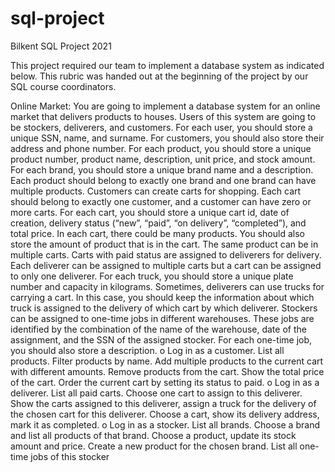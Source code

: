 # sql-project
Bilkent SQL Project 2021

This project required our team to implement a database system as indicated below. This rubric was handed out at the beginning of the project by our SQL course coordinators.

Online Market: You are going to implement a database system for an online market that 
delivers products to houses. Users of this system are going to be stockers, deliverers, and 
customers. For each user, you should store a unique SSN, name, and surname. For customers, 
you should also store their address and phone number. For each product, you should store a 
unique product number, product name, description, unit price, and stock amount. For each 
brand, you should store a unique brand name and a description. Each product should belong to 
exactly one brand and one brand can have multiple products. Customers can create carts for 
shopping. Each cart should belong to exactly one customer, and a customer can have zero or 
more carts. For each cart, you should store a unique cart id, date of creation, delivery status 
(“new”, “paid”, “on delivery”, “completed”), and total price. In each cart, there could be many 
products. You should also store the amount of product that is in the cart. The same product can 
be in multiple carts. Carts with paid status are assigned to deliverers for delivery. Each 
deliverer can be assigned to multiple carts but a cart can be assigned to only one deliverer. For 
each truck, you should store a unique plate number and capacity in kilograms. Sometimes, 
deliverers can use trucks for carrying a cart. In this case, you should keep the information 
about which truck is assigned to the delivery of which cart by which deliverer. Stockers can be 
assigned to one-time jobs in different warehouses. These jobs are identified by the 
combination of the name of the warehouse, date of the assignment, and the SSN of the 
assigned stocker. For each one-time job, you should also store a description.
o Log in as a customer. List all products. Filter products by name. Add multiple 
products to the current cart with different amounts. Remove products from the cart. 
Show the total price of the cart. Order the current cart by setting its status to paid.
o Log in as a deliverer. List all paid carts. Choose one cart to assign to this deliverer. 
Show the carts assigned to this deliverer, assign a truck for the delivery of the chosen 
cart for this deliverer. Choose a cart, show its delivery address, mark it as completed.
o Log in as a stocker. List all brands. Choose a brand and list all products of that brand. 
Choose a product, update its stock amount and price. Create a new product for the 
chosen brand. List all one-time jobs of this stocker
